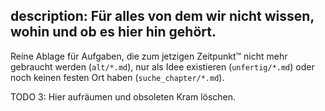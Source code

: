 description: Für alles von dem wir nicht wissen, wohin und ob es hier hin gehört.
---
Reine Ablage für Aufgaben, die zum jetzigen Zeitpunkt™ 
nicht mehr gebraucht werden (`alt/*.md`), 
nur als Idee existieren (`unfertig/*.md`) oder 
noch keinen festen Ort haben (`suche_chapter/*.md`).

TODO 3: Hier aufräumen und obsoleten Kram löschen.
